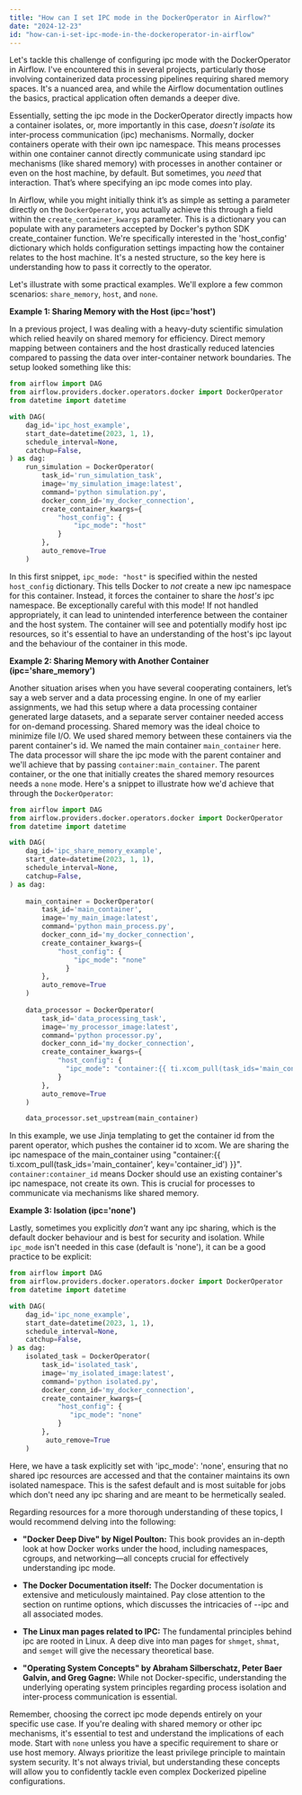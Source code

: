 ```yaml
---
title: "How can I set IPC mode in the DockerOperator in Airflow?"
date: "2024-12-23"
id: "how-can-i-set-ipc-mode-in-the-dockeroperator-in-airflow"
---
```


Let's tackle this challenge of configuring ipc mode with the DockerOperator in Airflow. I've encountered this in several projects, particularly those involving containerized data processing pipelines requiring shared memory spaces. It's a nuanced area, and while the Airflow documentation outlines the basics, practical application often demands a deeper dive.

Essentially, setting the ipc mode in the DockerOperator directly impacts how a container isolates, or, more importantly in this case, *doesn't isolate* its inter-process communication (ipc) mechanisms. Normally, docker containers operate with their own ipc namespace. This means processes within one container cannot directly communicate using standard ipc mechanisms (like shared memory) with processes in another container or even on the host machine, by default. But sometimes, you *need* that interaction. That’s where specifying an ipc mode comes into play.

In Airflow, while you might initially think it’s as simple as setting a parameter directly on the `DockerOperator`, you actually achieve this through a field within the `create_container_kwargs` parameter. This is a dictionary you can populate with any parameters accepted by Docker's python SDK create_container function. We're specifically interested in the 'host_config' dictionary which holds configuration settings impacting how the container relates to the host machine. It's a nested structure, so the key here is understanding how to pass it correctly to the operator.

Let's illustrate with some practical examples. We'll explore a few common scenarios: `share_memory`, `host`, and `none`.

**Example 1: Sharing Memory with the Host (ipc='host')**

In a previous project, I was dealing with a heavy-duty scientific simulation which relied heavily on shared memory for efficiency. Direct memory mapping between containers and the host drastically reduced latencies compared to passing the data over inter-container network boundaries. The setup looked something like this:

```python
from airflow import DAG
from airflow.providers.docker.operators.docker import DockerOperator
from datetime import datetime

with DAG(
    dag_id='ipc_host_example',
    start_date=datetime(2023, 1, 1),
    schedule_interval=None,
    catchup=False,
) as dag:
    run_simulation = DockerOperator(
        task_id='run_simulation_task',
        image='my_simulation_image:latest',
        command='python simulation.py',
        docker_conn_id='my_docker_connection',
        create_container_kwargs={
            "host_config": {
                "ipc_mode": "host"
            }
        },
        auto_remove=True
    )
```

In this first snippet, `ipc_mode: "host"` is specified within the nested `host_config` dictionary. This tells Docker to *not* create a new ipc namespace for this container. Instead, it forces the container to share the *host's* ipc namespace. Be exceptionally careful with this mode! If not handled appropriately, it can lead to unintended interference between the container and the host system. The container will see and potentially modify host ipc resources, so it's essential to have an understanding of the host's ipc layout and the behaviour of the container in this mode.

**Example 2: Sharing Memory with Another Container (ipc='share_memory')**

Another situation arises when you have several cooperating containers, let’s say a web server and a data processing engine. In one of my earlier assignments, we had this setup where a data processing container generated large datasets, and a separate server container needed access for on-demand processing. Shared memory was the ideal choice to minimize file I/O. We used shared memory between these containers via the parent container's id. We named the main container `main_container` here. The data processor will share the ipc mode with the parent container and we'll achieve that by passing `container:main_container`. The parent container, or the one that initially creates the shared memory resources needs a `none` mode. Here's a snippet to illustrate how we'd achieve that through the `DockerOperator`:

```python
from airflow import DAG
from airflow.providers.docker.operators.docker import DockerOperator
from datetime import datetime

with DAG(
    dag_id='ipc_share_memory_example',
    start_date=datetime(2023, 1, 1),
    schedule_interval=None,
    catchup=False,
) as dag:
  
    main_container = DockerOperator(
        task_id='main_container',
        image='my_main_image:latest',
        command='python main_process.py',
        docker_conn_id='my_docker_connection',
        create_container_kwargs={
            "host_config": {
                "ipc_mode": "none"
              }
        },
        auto_remove=True
    )
  
    data_processor = DockerOperator(
        task_id='data_processing_task',
        image='my_processor_image:latest',
        command='python processor.py',
        docker_conn_id='my_docker_connection',
        create_container_kwargs={
            "host_config": {
              "ipc_mode": "container:{{ ti.xcom_pull(task_ids='main_container', key='container_id') }}"
            }
        },
        auto_remove=True
    )

    data_processor.set_upstream(main_container)
```

In this example, we use Jinja templating to get the container id from the parent operator, which pushes the container id to xcom. We are sharing the ipc namespace of the main_container using "container:{{ ti.xcom_pull(task_ids='main_container', key='container_id') }}". `container:container_id` means Docker should use an existing container's ipc namespace, not create its own. This is crucial for processes to communicate via mechanisms like shared memory.

**Example 3: Isolation (ipc='none')**

Lastly, sometimes you explicitly *don't* want any ipc sharing, which is the default docker behaviour and is best for security and isolation. While `ipc_mode` isn't needed in this case (default is 'none'), it can be a good practice to be explicit:

```python
from airflow import DAG
from airflow.providers.docker.operators.docker import DockerOperator
from datetime import datetime

with DAG(
    dag_id='ipc_none_example',
    start_date=datetime(2023, 1, 1),
    schedule_interval=None,
    catchup=False,
) as dag:
    isolated_task = DockerOperator(
        task_id='isolated_task',
        image='my_isolated_image:latest',
        command='python isolated.py',
        docker_conn_id='my_docker_connection',
        create_container_kwargs={
            "host_config": {
               "ipc_mode": "none"
            }
        },
         auto_remove=True
    )
```

Here, we have a task explicitly set with 'ipc_mode': 'none', ensuring that no shared ipc resources are accessed and that the container maintains its own isolated namespace. This is the safest default and is most suitable for jobs which don't need any ipc sharing and are meant to be hermetically sealed.

Regarding resources for a more thorough understanding of these topics, I would recommend delving into the following:

*   **"Docker Deep Dive" by Nigel Poulton:** This book provides an in-depth look at how Docker works under the hood, including namespaces, cgroups, and networking—all concepts crucial for effectively understanding ipc mode.

*   **The Docker Documentation itself:** The Docker documentation is extensive and meticulously maintained. Pay close attention to the section on runtime options, which discusses the intricacies of --ipc and all associated modes.

*   **The Linux man pages related to IPC:** The fundamental principles behind ipc are rooted in Linux. A deep dive into man pages for `shmget`, `shmat`, and `semget` will give the necessary theoretical base.

*   **"Operating System Concepts" by Abraham Silberschatz, Peter Baer Galvin, and Greg Gagne:** While not Docker-specific, understanding the underlying operating system principles regarding process isolation and inter-process communication is essential.

Remember, choosing the correct ipc mode depends entirely on your specific use case. If you're dealing with shared memory or other ipc mechanisms, it's essential to test and understand the implications of each mode. Start with `none` unless you have a specific requirement to share or use host memory. Always prioritize the least privilege principle to maintain system security. It's not always trivial, but understanding these concepts will allow you to confidently tackle even complex Dockerized pipeline configurations.
